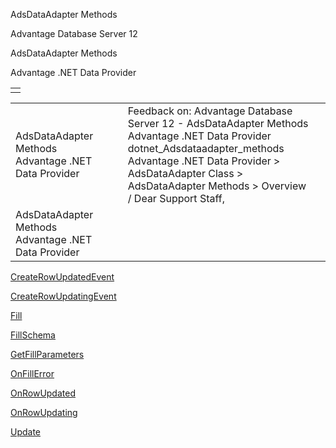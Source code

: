 AdsDataAdapter Methods




Advantage Database Server 12  

AdsDataAdapter Methods

Advantage .NET Data Provider

|  |
| --- |
|  |

|  |  |  |  |  |
| --- | --- | --- | --- | --- |
| AdsDataAdapter Methods  Advantage .NET Data Provider |  |  | Feedback on: Advantage Database Server 12 - AdsDataAdapter Methods Advantage .NET Data Provider dotnet\_Adsdataadapter\_methods Advantage .NET Data Provider > AdsDataAdapter Class > AdsDataAdapter Methods > Overview / Dear Support Staff, |  |
| AdsDataAdapter Methods  Advantage .NET Data Provider |  |  |  |  |

[CreateRowUpdatedEvent](dotnet_adsdataadapter_createrowupdatedevent.htm)

[CreateRowUpdatingEvent](dotnet_adsdataadapter_createrowupdatingevent.htm)

[Fill](dotnet_adsdataadapter_fill.htm)

[FillSchema](dotnet_adsdataadapter_fillschema.htm)

[GetFillParameters](dotnet_adsdataadapter_getfillparameters.htm)

[OnFillError](dotnet_adsdataadapter_onfillerror.htm)

[OnRowUpdated](dotnet_adsdataadapter_onrowupdated.htm)

[OnRowUpdating](dotnet_adsdataadapter_onrowupdating.htm)

[Update](dotnet_adsdataadapter_update.htm)